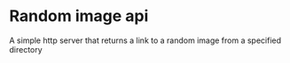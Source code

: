 # Random image api

A simple http server that returns a link to a random image from a specified directory
